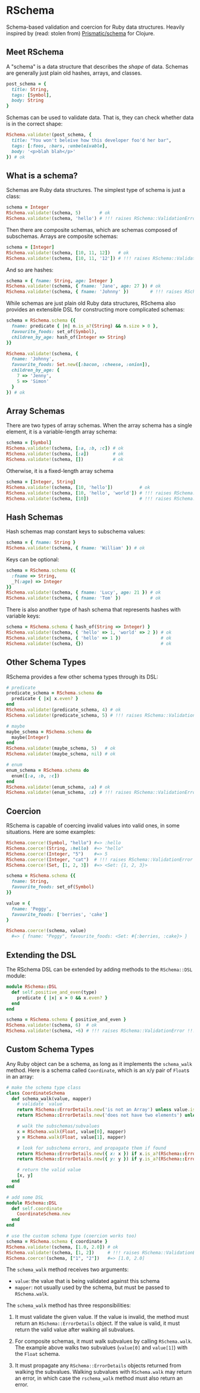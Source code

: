 # RSchema

Schema-based validation and coercion for Ruby data structures. Heavily inspired
by (read: stolen from) [Prismatic/schema][] for Clojure.

Meet RSchema
------------

A "schema" is a data structure that describes the _shape_ of data.
Schemas are generally just plain old hashes, arrays, and classes.

```ruby
post_schema = {
  title: String,
  tags: [Symbol],
  body: String
}
```

Schemas can be used to validate data. That is, they can check whether
data is in the correct shape:

```ruby
RSchema.validate!(post_schema, {
  title: "You won't beleive how this developer foo'd her bar",
  tags: [:foos, :bars, :unbeleivable],
  body: '<p>blah blah</p>'
}) # ok
```

What is a schema?
-----------------

Schemas are Ruby data structures. The simplest type of schema is just a class:

```ruby
schema = Integer
RSchema.validate!(schema, 5)       # ok
RSchema.validate!(schema, 'hello') # !!! raises RSchema::ValidationError !!!
```

Then there are composite schemas, which are schemas composed of subschemas.
Arrays are composite schemas:

```ruby
schema = [Integer]
RSchema.validate!(schema, [10, 11, 12])   # ok
RSchema.validate!(schema, [10, 11, '12']) # !!! raises RSchema::ValidationError !!!
```

And so are hashes:

```ruby
schema = { fname: String, age: Integer }
RSchema.validate!(schema, { fname: 'Jane', age: 27 }) # ok
RSchema.validate!(schema, { fname: 'Johnny' })        # !!! raises RSchema::ValidationError !!!
```

While schemas are just plain old Ruby data structures, RSchema also provides
an extensible DSL for constructing more complicated schemas:

```ruby
schema = RSchema.schema {{
  fname: predicate { |n| n.is_a?(String) && n.size > 0 },
  favourite_foods: set_of(Symbol),
  children_by_age: hash_of(Integer => String)
}}

RSchema.validate!(schema, {
  fname: 'Johnny',
  favourite_foods: Set.new([:bacon, :cheese, :onion]),
  children_by_age: {
    7 => 'Jenny',
    5 => 'Simon'
  }
}) # ok
```

Array Schemas
-------------

There are two types of array schemas. When the array schema has a single
element, it is a variable-length array schema:

```ruby
schema = [Symbol]
RSchema.validate!(schema, [:a, :b, :c]) # ok
RSchema.validate!(schema, [:a])         # ok
RSchema.validate!(schema, [])           # ok
```

Otherwise, it is a fixed-length array schema

```ruby
schema = [Integer, String]
RSchema.validate!(schema, [10, 'hello'])          # ok
RSchema.validate!(schema, [10, 'hello', 'world']) # !!! raises RSchema::ValidationError !!!
RSchema.validate!(schema, [10])                   # !!! raises RSchema::ValidationError !!!
```

Hash Schemas
------------

Hash schemas map constant keys to subschema values:

```ruby
schema = { fname: String }
RSchema.validate!(schema, { fname: 'William' }) # ok
```

Keys can be optional:

```ruby
schema = RSchema.schema {{
  :fname => String,
  _?(:age) => Integer
}}
RSchema.validate!(schema, { fname: 'Lucy', age: 21 }) # ok
RSchema.validate!(schema, { fname: 'Tom' })           # ok
```

There is also another type of hash schema that represents hashes with variable
keys:

```ruby
schema = RSchema.schema { hash_of(String => Integer) }
RSchema.validate!(schema, { 'hello' => 1, 'world' => 2 }) # ok
RSchema.validate!(schema, { 'hello' => 1 })               # ok
RSchema.validate!(schema, {})                             # ok
```

Other Schema Types
------------------

RSchema provides a few other schema types through its DSL:

```ruby
# predicate
predicate_schema = RSchema.schema do
  predicate { |x| x.even? }
end
RSchema.validate!(predicate_schema, 4) # ok
RSchema.validate!(predicate_schema, 5) # !!! raises RSchema::ValidationError !!!

# maybe
maybe_schema = RSchema.schema do
  maybe(Integer)
end
RSchema.validate!(maybe_schema, 5)   # ok
RSchema.validate!(maybe_schema, nil) # ok

# enum
enum_schema = RSchema.schema do
  enum([:a, :b, :c])
end
RSchema.validate!(enum_schema, :a) # ok
RSchema.validate!(enum_schema, :z) # !!! raises RSchema::ValidationError !!!
```

Coercion
--------

RSchema is capable of coercing invalid values into valid ones, in some
situations. Here are some examples:

```ruby
RSchema.coerce!(Symbol, "hello") #=> :hello
RSchema.coerce!(String, :hello)  #=> "hello"
RSchema.coerce!(Integer, "5")    #=> 5
RSchema.coerce!(Integer, "cat")  # !!! raises RSchema::ValidationError !!!
RSchema.coerce!(Set, [1, 2, 3])  #=> <Set: {1, 2, 3}>

schema = RSchema.schema {{
  fname: String,
  favourite_foods: set_of(Symbol)
}}

value = {
  fname: 'Peggy',
  favourite_foods: ['berries', 'cake']
}

RSchema.coerce!(schema, value)
  #=> { fname: "Peggy", favourite_foods: <Set: #{:berries, :cake}> }
```

Extending the DSL
-----------------

The RSchema DSL can be extended by adding methods to the `RSchema::DSL` module:

```ruby
module RSchema::DSL
  def self.positive_and_even(type)
    predicate { |x| x > 0 && x.even? }
  end
end

schema = RSchema.schema { positive_and_even }
RSchema.validate!(schema, 6)  # ok
RSchema.validate!(schema, -6) # !!! raises RSchema::ValidationError !!!
```

Custom Schema Types
-------------------

Any Ruby object can be a schema, as long as it implements the `schema_walk`
method.  Here is a schema called `Coordinate`, which is an x/y pair of `Float`s
in an array:

```ruby
# make the schema type class
class CoordinateSchema
  def schema_walk(value, mapper)
    # validate `value`
    return RSchema::ErrorDetails.new('is not an Array') unless value.is_a?(Array)
    return RSchema::ErrorDetails.new('does not have two elements') unless value.size == 2

    # walk the subschemas/subvalues
    x = RSchema.walk(Float, value[0], mapper)
    y = RSchema.walk(Float, value[1], mapper)

    # look for subschema errors, and propagate them if found
    return RSchema::ErrorDetails.new({ x: x }) if x.is_a?(RSchema::ErrorDetails)
    return RSchema::ErrorDetails.new({ y: y }) if y.is_a?(RSchema::ErrorDetails)

    # return the valid value
    [x, y]
  end
end

# add some DSL
module RSchema::DSL
  def self.coordinate
    CoordinateSchema.new
  end
end

# use the custom schema type (coercion works too)
schema = RSchema.schema { coordinate }
RSchema.validate!(schema, [1.0, 2.0]) # ok
RSchema.validate!(schema, [1, 2])     # !!! raises RSchema::ValidationError !!!
RSchema.coerce!(schema, ["1", "2"])   #=> [1.0, 2.0]
```

The `schema_walk` method receives two arguments:

 - `value`: the value that is being validated against this schema
 - `mapper`: not usually used by the schema, but must be passed to
   `RSchema.walk`.

The `schema_walk` method has three responsibilities:

 1. It must validate the given value. If the value is invalid, the method must
    return an `RSchema::ErrorDetails` object. If the value is valid, it must
    return the valid value after walking all subvalues.

 2. For composite schemas, it must walk subvalues by calling `RSchema.walk`.
    The example above walks two subvalues (`value[0]` and `value[1]`) with the
    `Float` schema.

 3. It must propagate any `RSchema::ErrorDetails` objects returned from walking
    the subvalues. Walking subvalues with `RSchema.walk` may return an error,
    in which case the `rschema_walk` method must also return an error.

[Prismatic/schema]: https://github.com/Prismatic/schema

